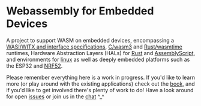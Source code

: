 # Webassembly for Embedded Devices

A project to support WASM on embedded devices, encompassing a [WASI/WITX and interface specifications](https://github.com/embedded-wasm/spec), [C/wasm3](https://github.com/embedded-wasm/rt_wasm3) and [Rust/wasmtime](https://github.com/embedded-wasm/spec) runtimes, Hardware Abstraction Layers (HALs) for [Rust](https://github.com/embedded-wasm/hal_rs) and [AssemblyScript](https://github.com/embedded-wasm/hal_as), and environments for [linux](https://github.com/embedded-wasm/rt) as well as deeply embedded platforms such as the ESP32 and [NRF52](https://github.com/embedded-wasm/embedded-wasm-nrf52).

Please remember everything here is a work in progress. If you'd like to learn more (or play around with the existing applications) check out the [book](https://embedded-wasm.github.io/book/), and if you'd like to get involved there's plenty of work to do! Have a look around for open [issues](https://github.com/orgs/embedded-wasm/projects/2) or join us in the [chat](https://app.element.io/index.html#/room/#wasm-embedded:matrix.org) ^_^
